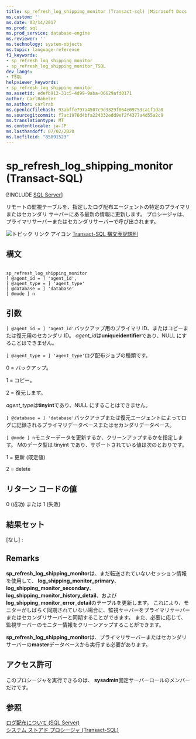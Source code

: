 ```yaml
---
title: sp_refresh_log_shipping_monitor (Transact-sql) |Microsoft Docs
ms.custom: ''
ms.date: 03/14/2017
ms.prod: sql
ms.prod_service: database-engine
ms.reviewer: ''
ms.technology: system-objects
ms.topic: language-reference
f1_keywords:
- sp_refresh_log_shipping_monitor
- sp_refresh_log_shipping_monitor_TSQL
dev_langs:
- TSQL
helpviewer_keywords:
- sp_refresh_log_shipping_monitor
ms.assetid: edefb912-31c5-4d99-9aba-06629afd0171
author: CarlRabeler
ms.author: carlrab
ms.openlocfilehash: 93abffe797a4507c9d3329f864e09753ca1f1da0
ms.sourcegitcommit: f7ac1976d4bfa224332edd9ef2f4377a4d55a2c9
ms.translationtype: MT
ms.contentlocale: ja-JP
ms.lasthandoff: 07/02/2020
ms.locfileid: "85891523"
---
```

# <a name="sp_refresh_log_shipping_monitor-transact-sql"></a>sp_refresh_log_shipping_monitor (Transact-SQL)
[!INCLUDE [SQL Server](../../includes/applies-to-version/sqlserver.md)]

  リモートの監視テーブルを、指定したログ配布エージェントの特定のプライマリまたはセカンダリ サーバーにある最新の情報に更新します。 プロシージャは、プライマリサーバーまたはセカンダリサーバーで呼び出されます。  
  
 ![トピック リンク アイコン](../../database-engine/configure-windows/media/topic-link.gif "トピック リンク アイコン") [Transact-SQL 構文表記規則](../../t-sql/language-elements/transact-sql-syntax-conventions-transact-sql.md)  
  
## <a name="syntax"></a>構文  
  
```  
  
sp_refresh_log_shipping_monitor  
[ @agent_id = ] 'agent_id',  
[ @agent_type = ] 'agent_type'  
[ @database = ] 'database'  
[ @mode ] n  
```  
  
## <a name="arguments"></a>引数  
`[ @agent_id = ] 'agent_id'`バックアップ用のプライマリ ID、またはコピーまたは復元用のセカンダリ ID。 *agent_id*は**uniqueidentifier**であり、NULL にすることはできません。  
  
`[ @agent_type = ] 'agent_type'`ログ配布ジョブの種類です。  
  
 0 = バックアップ。  
  
 1 = コピー。  
  
 2 = 復元します。  
  
 *agent_type*は**tinyint**であり、NULL にすることはできません。  
  
`[ @database = ] 'database'`バックアップまたは復元エージェントによってログに記録されるプライマリデータベースまたはセカンダリデータベース。  
  
`[ @mode ] n`モニターデータを更新するか、クリーンアップするかを指定します。 *M*のデータ型は tinyint であり、サポートされている値は次のとおりです。  
  
 1 = 更新 (既定値)  
  
 2 = delete  
  
## <a name="return-code-values"></a>リターン コードの値  
 0 (成功) または 1 (失敗)  
  
## <a name="result-sets"></a>結果セット  
 [なし] :  
  
## <a name="remarks"></a>Remarks  
 **sp_refresh_log_shipping_monitor**は、まだ転送されていないセッション情報を使用して、 **log_shipping_monitor_primary**、 **log_shipping_monitor_secondary**、 **log_shipping_monitor_history_detail**、および**log_shipping_monitor_error_detail**のテーブルを更新します。 これにより、モニターがしばらく同期されていない場合に、監視サーバーをプライマリサーバーまたはセカンダリサーバーと同期することができます。 また、必要に応じて、監視サーバーのモニター情報をクリーンアップすることができます。  
  
 **sp_refresh_log_shipping_monitor**は、プライマリサーバーまたはセカンダリサーバーの**master**データベースから実行する必要があります。  
  
## <a name="permissions"></a>アクセス許可  
 このプロシージャを実行できるのは、 **sysadmin**固定サーバーロールのメンバーだけです。  
  
## <a name="see-also"></a>参照  
 [ログ配布について &#40;SQL Server&#41;](../../database-engine/log-shipping/about-log-shipping-sql-server.md)   
 [システム ストアド プロシージャ &#40;Transact-SQL&#41;](../../relational-databases/system-stored-procedures/system-stored-procedures-transact-sql.md)  
  
  
